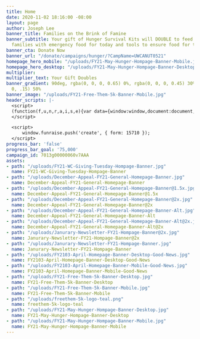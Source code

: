 ```yaml
---
title: Home
date: 2020-11-02 18:16:00 -08:00
layout: page
author: Joseph Lee
banner_title: Families on the Brink of Famine
banner_subtitle: Your gift of Hunger Survival Kits will DOUBLE to feed 2x as many
  families with emergency food for today and tools to ensure food for tomorrow!
banner_cta: Donate Now
banner_url: "/donate/campaigns/hunger/?CampName=UWCANUT0521"
homepage_hero_mobile: "/uploads/FY21-May-Hunger-Hompage-Banner-Mobile.jpg"
homepage_hero_desktop: "/uploads/FY21-May-Hunger-Hompage-Banner-Desktop.jpg"
multiplier: 
multiplier_text: Your Gift Doubles
banner_gradient: 90deg, rgba(0, 0, 0, 0.65) 0%, rgba(0, 0, 0, 0.45) 30%, rgba(0, 0,
  0, .15) 50%
banner_image: "/uploads/FY21-Free-Them-5k-Banner-Mobile.jpg"
header_scripts: |-
  <script>
  (function(f,u,n,r,a,i,s,e){var data={window:window,document:document,tag:"script",data:"funraise",orgId:f,uri:u,common:n,client:r,script:a};var scripts;var funraiseScript;data.window[data.data]=data.window[data.data]||[];if(data.window[data.data].scriptIsLoading||data.window[data.data].scriptIsLoaded)return;data.window[data.data].loading=true;data.window[data.data].push("init",data);scripts=data.document.getElementsByTagName(data.tag)[0];funraiseScript=data.document.createElement(data.tag);funraiseScript.async=true;funraiseScript.src=data.uri+data.common+data.script+"?orgId="+data.orgId;scripts.parentNode.insertBefore(funraiseScript,scripts)})('cff511ba-25da-48a8-b72f-f2ac0d3da221','https://assets.funraise.io','/widget/common/2.0','/widget/client','/inject-form.js');
  </script>

  <script>
      window.funraise.push('create', { form: 15710 });
  </script>
progress_bar: 'false'
progress_bar_goal: '75,000'
campaign_id: 7013g00000060v7AAA
assets:
- path: "/uploads/FY21-WC-Giving-Tuesday-Hompage-Banner.jpg"
  name: FY21-WC-Giving-Tuesday-Hompage-Banner
- path: "/uploads/December-Appeal-FY21-General-Homepage-Banner.jpg"
  name: December-Appeal-FY21-General-Homepage-Banner
- path: "/uploads/December-Appeal-FY21-General-Homepage-Banner@1.5x.jpg"
  name: December-Appeal-FY21-General-Homepage-Banner@1.5x
- path: "/uploads/December-Appeal-FY21-General-Homepage-Banner@2x.jpg"
  name: December-Appeal-FY21-General-Homepage-Banner@2x
- path: "/uploads/December-Appeal-FY21-General-Homepage-Banner-Alt.jpg"
  name: December-Appeal-FY21-General-Homepage-Banner-Alt
- path: "/uploads/December-Appeal-FY21-General-Homepage-Banner-Alt@2x.jpg"
  name: December-Appeal-FY21-General-Homepage-Banner-Alt@2x
- path: "/uploads/Janurary-Newsletter-FY21-Hompage-Banner@2x.jpg"
  name: Janurary-Newsletter-FY21-Hompage-Banner@2x
- path: "/uploads/Janurary-Newsletter-FY21-Hompage-Banner.jpg"
  name: Janurary-Newsletter-FY21-Hompage-Banner
- path: "/uploads/FY2103-April-Homepage-Banner-Desktop-Good-News.jpg"
  name: FY2103-April-Homepage-Banner-Desktop-Good-News
- path: "/uploads/FY2103-April-Homepage-Banner-Mobile-Good-News.jpg"
  name: FY2103-April-Homepage-Banner-Mobile-Good-News
- path: "/uploads/FY21-Free-Them-5k-Banner-Desktop.jpg"
  name: FY21-Free-Them-5k-Banner-Desktop
- path: "/uploads/FY21-Free-Them-5k-Banner-Mobile.jpg"
  name: FY21-Free-Them-5k-Banner-Mobile
- path: "/uploads/freethem-5k-logo-teal.png"
  name: freethem-5k-logo-teal
- path: "/uploads/FY21-May-Hunger-Hompage-Banner-Desktop.jpg"
  name: FY21-May-Hunger-Hompage-Banner-Desktop
- path: "/uploads/FY21-May-Hunger-Hompage-Banner-Mobile.jpg"
  name: FY21-May-Hunger-Hompage-Banner-Mobile
---
```


